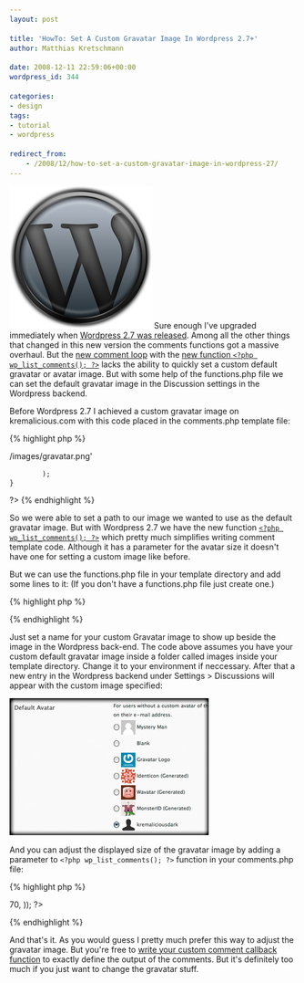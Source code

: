 ```yaml
---
layout: post

title: 'HowTo: Set A Custom Gravatar Image In Wordpress 2.7+'
author: Matthias Kretschmann

date: 2008-12-11 22:59:06+00:00
wordpress_id: 344

categories:
- design
tags:
- tutorial
- wordpress

redirect_from:
    - /2008/12/how-to-set-a-custom-gravatar-image-in-wordpress-27/
---
```


![Wordpress Logo by kremalicious](/media/wordpress-logo.png)
Sure enough I've upgraded immediately when [Wordpress 2.7 was released](http://wordpress.org/development/2008/12/coltrane/). Among all the other things that changed in this new version the comments functions got a massive overhaul. But the [new comment loop](http://codex.wordpress.org/Migrating_Plugins_and_Themes_to_2.7/Enhanced_Comment_Display#The_Comments_Loop) with the [new function `<?php wp_list_comments(); ?>`](http://codex.wordpress.org/Template_Tags/wp_list_comments) lacks the ability to quickly set a custom default gravatar or avatar image. But with some help of the functions.php file we can set the default gravatar image in the Discussion settings in the Wordpress backend.

Before Wordpress 2.7 I achieved a custom gravatar image on kremalicious.com with this code placed in the comments.php template file:

{% highlight php %}
<?php
	if(function_exists('get_avatar')) {
        echo get_avatar(
				$comment,
				$size = '70',
				$default = '<?php bloginfo('template_directory'); ?>/images/gravatar.png'
			);
	}
?>
{% endhighlight %}

So we were able to set a path to our image we wanted to use as the default gravatar image. But with Wordpress 2.7 we have the new function [`<?php wp_list_comments(); ?>`](http://codex.wordpress.org/Template_Tags/wp_list_comments) which pretty much simplifies writing comment template code. Although it has a parameter for the avatar size it doesn't have one for setting a custom image like before.

But we can use the functions.php file in your template directory and add some lines to it: (If you don't have a functions.php file just create one.)

{% highlight php %}
<?php  
	function my_own_gravatar( $avatar_defaults ) {  
	    $myavatar = get_bloginfo('template_directory') . '/images/gravatar.png';  
	    $avatar_defaults[$myavatar] = 'GRAVATAR NAME DISPLAYED IN WORDPRESS';  
	    return $avatar_defaults;  
	}  
	add_filter( 'avatar_defaults', 'my_own_gravatar' );
?>
{% endhighlight %}



Just set a name for your custom Gravatar image to show up beside the image in the Wordpress back-end. The code above assumes you have your custom default gravatar image inside a folder called images inside your template directory. Change it to your environment if neccessary. After that a new entry in the Wordpress backend under Settings > Discussions will appear with the custom image specified:

![custom gravatar](/media/custom-gravatar.jpg)

And you can adjust the displayed size of the gravatar image by adding a parameter to `<?php wp_list_comments(); ?>` function in your comments.php file:


{% highlight php %}
<?php wp_list_comments(array('avatar_size'=>70, )); ?>
{% endhighlight %}



And that's it. As you would guess I pretty much prefer this way to adjust the gravatar image. But you're free to [write your custom comment callback function](http://clarktech.no-ip.com/wordpress/wordpress-27-comment-callback-function) to exactly define the output of the comments. But it's definitely too much if you just want to change the gravatar stuff.
